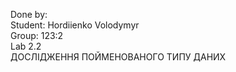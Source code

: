 Done by:  
Student: Hordiienko Volodymyr  
Group: 123:2  
Lab 2.2  
ДОСЛІДЖЕННЯ ПОЙМЕНОВАНОГО ТИПУ ДАНИХ